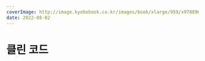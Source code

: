 ```yaml
---
coverImage: http://image.kyobobook.co.kr/images/book/xlarge/959/x9788966260959.jpg
date: 2022-08-02
---
```


# 클린 코드

